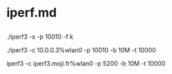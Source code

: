 # iperf.md

## 

./iperf3 -s -p 10010 -f k 

./iperf3 -c 10.0.0.3%wlan0 -p 10010 -b 10M -t 10000

iperf3 -c iperf3.moji.fr%wlan0 -p 5200 -b 10M -t 10000